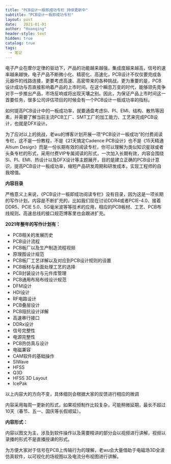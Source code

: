 ```yaml
---
title: "PCB设计一板即成功专栏 持续更新中"
subtitle: "PCB设计一板即成功专栏"
layout: post
date:   2021-01-01
author: "Huanqing"
header-style: text
hidden: true
catalog: true
tags:
  - 笔记
---
```


<div class="tutor-course-content-content">
			<p>电子产业在摩尔定律的驱动下，产品的功能越来越强，集成度越来越高，信号的速率越来越快，电子产品不断微小化、精密化、高速化，PCB设计不仅仅要完成各元器件的线路连接，更要考虑高速、高密带来的各种挑战，更为重要的是，PCB设计成功与否直接影响着产品的上市时间。在这个瞬息万变的时代，能够领先竞争对手一步推出产品，市场反响或将出现天壤之别。因此，为保证产品上市时间这一首要任务，很多公司评估项目的时候会有一个PCB设计一板成功率的指标。</p>
<p>如何提高PCB设计中的一板成功率，就要通盘考虑SI、PI、EMI、结构、散热等因素，并需要了解当前主流PCB工厂、SMT工厂的加工能力、工艺来完成PCB设计，也就是DFX设计。</p>
<p>为了应对以上的挑战，老wu的博客计划开展一项“PCB设计一板成功”的付费阅读专栏，这不是一份教程，不是《21天搞定Cadence PCB设计》也不是《15天精通Altium Design》而是一份长期有效的阅读专栏，你可以理解为类似知识星球或者头条专栏的形式，采用付费VIP专属阅读的形式，一次加入长期有效，内容会围绕SI、PI、EMI、热设计以及DFX设计等主题展开，目的是建立正确的PCB设计意识，提高PCB设计一板成功率，缩短产品研发周期和研发成本，实现工程师的自我增值。</p>
<p><strong>内容目录</strong></p>
<p>严格意义上来说，《PCB设计一板即成功阅读专栏》没有目录，因为这是一项长期的写作计划，内容是不断扩充的，比如我们现在讨论DDR4或者PCIE-4.0、接着DDR5、PCIE 5.0、5G毫米波等等技术的应用，相应的PCB板材、工艺、PCB布线规则、高速总线的接口规范博客里也会跟进扩充。</p>
<p><strong>2021年整年的写作计划有：</strong></p>
<ul>
<li>PCB相关的发展历史</li>
<li>PCB设计流程</li>
<li>PCB板厂以及生产制造流程视频</li>
<li>原理图设计规范</li>
<li>PCB板厂工艺详解以及对应到PCB设计规则的设置</li>
<li>PCB板材与表面处理工艺的选择</li>
<li>PCB封装设计与元件库管理</li>
<li>PCB通用布局布线设计规范</li>
<li>DFM设计</li>
<li>HDI设计</li>
<li>RF电路设计</li>
<li>PCB叠层设计</li>
<li>PCB阻抗设计详解</li>
<li>高速串行接口</li>
<li>DDRx设计</li>
<li>信号完整性</li>
<li>电源完整性</li>
<li>PCB热仿真与设计</li>
<li>电磁兼容</li>
<li>CAM软件的基础操作</li>
<li>SIWave</li>
<li>HFSS</li>
<li>Q3D</li>
<li>HFSS 3D Layout</li>
<li>IcePak</li>
</ul>
<p>以上内容大的方向不变，具体细则会根据大家的反馈进行相应的微调</p>
<p>内容采用每周一更新的形式，如果视频制作比较复杂，可能稍微延期，最长不超过10天（春节、五一、国庆等长假顺延）。</p>
<p><strong>内容形式：&nbsp;&nbsp;</strong></p>
<p>内容以图文为主，涉及到软件操作以及需要精讲的部分会以视频进行讲解，视频以录播的形式不是直播授课的形式。</p>
<p>为方便大家对于信号在PCB上传输行为的理解，老wu会大量借助于电磁场3D全波仿真软件，以可视化的场视图以及电流分布视图进行讲解。</p>
</div>

<link href="https://cdn.bootcss.com/dplayer/1.25.0/DPlayer.min.css" rel="stylesheet">
<div id="dplayer"></div>
<script src="https://cdn.bootcss.com/dplayer/1.25.0/DPlayer.min.js"></script>
<script src="https://cdn.bootcss.com/blueimp-md5/2.12.0/js/md5.min.js"></script>
<script>
var url1="https://files.catbox.moe/su1djc.mp4";    //这里填写视频地址
var id=md5(url);
const dp = new DPlayer({
    container: document.getElementById('dplayer'),
    autoplay: false,
    theme: '#FADFA3',
    loop: true,
    lang: 'zh-cn',
    screenshot: true,
    hotkey: true,
    preload: 'auto',
    logo: 'logo.png',
    volume: 0.7,
    mutex: true,
    video: {
        url: 'https://files.catbox.moe/su1djc.mp4',
        pic: 'dplayer.png',
        thumbnails: 'thumbnails.jpg',
        type: 'auto',
    },
    contextmenu: [
        {
            text: 'custom1',
            link: 'https://github.com/DIYgod/DPlayer',
        },
        {
            text: 'custom2',
            click: (player) => {
                console.log(player);
            },
        },
    ],

});
</script>
